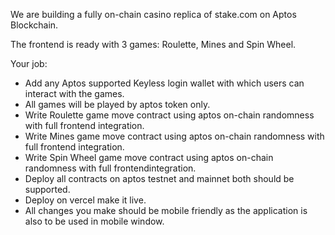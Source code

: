 We are building a fully on-chain casino replica of stake.com on Aptos Blockchain.

The frontend is ready with 3 games: Roulette, Mines and Spin Wheel. 

Your job:
- Add any Aptos supported Keyless login wallet with which users can interact with the games.
- ⁠All games will be played by aptos token only.
- Write Roulette game move contract using aptos on-chain randomness with full frontend integration.
- ⁠Write Mines game move contract using aptos on-chain randomness with full frontend integration.
- ⁠Write Spin Wheel game move contract using aptos on-chain randomness with full frontendintegration.
- ⁠Deploy all contracts on aptos testnet and mainnet both should be supported.
- ⁠Deploy on vercel make it live.
- ⁠All changes you make should be mobile friendly as the application is also to be used in mobile window.